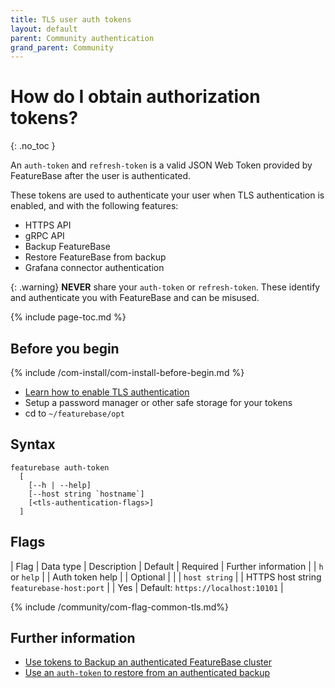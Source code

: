 ```yaml
---
title: TLS user auth tokens
layout: default
parent: Community authentication
grand_parent: Community
---
```


# How do I obtain authorization tokens?
{: .no_toc }

An `auth-token` and `refresh-token` is a valid JSON Web Token provided by FeatureBase after the user is authenticated.

These tokens are used to authenticate your user when TLS authentication is enabled, and with the following features:

* HTTPS API
* gRPC API
* Backup FeatureBase
* Restore FeatureBase from backup
* Grafana connector authentication

{: .warning}
**NEVER** share your `auth-token` or `refresh-token`. These identify and authenticate you with FeatureBase and can be misused.

{% include page-toc.md %}

## Before you begin

{% include /com-install/com-install-before-begin.md %}
* [Learn how to enable TLS authentication](/docs/community/com-config-auth/com-config-tls-auth)
* Setup a password manager or other safe storage for your tokens
* cd to `~/featurebase/opt`

## Syntax

```
featurebase auth-token
  [
    [--h | --help]
    [--host string `hostname`]
    [<tls-authentication-flags>]
  ]
```

## Flags

| Flag | Data type | Description | Default | Required | Further information |
| `h` or `help` |  | Auth token help |  | Optional |  |
| `host string` |  | HTTPS host string `featurebase-host:port` |  | Yes | Default: `https://localhost:10101` |

{% include /community/com-flag-common-tls.md%}

<!--
## Obtain tokens from the lattice UI

[EXPERT INFORMATION NEEDED HERE:
* QUERY > What's the "lattice UI"? Is it this -- https://www.anduril.com/lattice/
* QUERY > Is this something users install [with FeatureBase| on top of FeatureBase | something else?] and if YES... do we have any setup instructions?

* Login to the lattice UI
* Right click the interface > Inspect
* Click Application
* Click Cookies > `molecula-chip` > to obtain your `auth-token`.
* Click `refresh-molecula-chip` to obtain your `refresh-token`.

-->
## Further information

* [Use tokens to Backup an authenticated FeatureBase cluster](/docs/community/com-config/com-config-backup)
* [Use an `auth-token` to restore from an authenticated backup](/docs/community/com-config/com-config-restore)

<!--
* [Use tokens to authenticate HTTPS API commands]
* [Use tokens to authenticate gRPC API commands]
* [Use tokens to authenticate the Grafana connector]
-->
